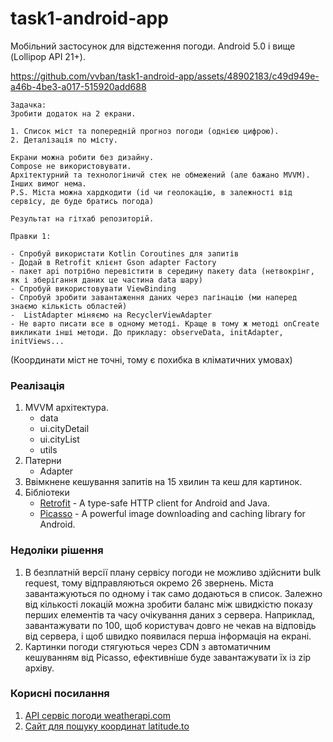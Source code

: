 # task1-android-app

Мобільний застосунок для відстеження погоди. Android 5.0 і вище (Lollipop API 21+).

https://github.com/vvban/task1-android-app/assets/48902183/c49d949e-a46b-4be3-a017-515920add688

```
Задачка:
Зробити додаток на 2 екрани.

1. Список міст та попередній прогноз погоди (однією цифрою).
2. Деталізація по місту.

Екрани можна робити без дизайну.
Compose не використовувати.
Архітектурний та технологіничй стек не обмежений (але бажано MVVM).
Інших вимог нема.
P.S. Міста можна хардкодити (id чи геолокацію, в залежності від сервісу, де буде братись погода)

Результат на гітхаб репозиторій.
```

```
Правки 1:

- Спробуй використати Kotlin Coroutines для запитів
- Додай в Retrofit клієнт Gson adapter Factory
- пакет api потрібно перевістити в середину пакету data (нетвокрінг, як і зберігання даних це частина data шару)
- Спробуй використовувати ViewBinding 
- Спробуй зробити завантаження даних через пагінацію (ми наперед знаємо кількість областей)
-  ListAdapter міняємо на RecyclerViewAdapter
- Не варто писати все в одному методі. Краще в тому ж методі onCreate викликати інші методи. До прикладу: observeData, initAdapter, initViews...
```

(Координати міст не точні, тому є похибка в кліматичних умовах) 

### Реалізація
1. MVVM архітектура.
    - data
    - ui.cityDetail
    - ui.cityList
    - utils
2. Патерни
   - Adapter
4. Ввімкнене кешування запитів на 15 хвилин та кеш для картинок.
5. Бібліотеки 
   - [Retrofit](https://square.github.io/retrofit/) - A type-safe HTTP client for Android and Java.
   - [Picasso](https://square.github.io/picasso/) - A powerful image downloading and caching library for Android.

### Недоліки рішення
1. В безплатній версії плану сервісу погоди не можливо здійснити bulk request, тому відправляються окремо 26 звернень. Міста завантажуються по одному і так само додаються в список. Залежно від кількості локацій можна зробити баланс між швидкістю показу перших елементів та часу очікування даних з сервера. Наприклад, завантажувати по 100, щоб користувач довго не чекав на відповідь від сервера, і щоб швидко появилася перша інформація на екрані.
2. Картинки погоди стягуються через CDN з автоматичним кешуванням від Picasso, ефективніше буде завантажувати їх із zip архіву.

### Корисні посилання
1. [API сервіс погоди weatherapi.com](https://www.weatherapi.com/api-explorer.aspx#current)
2. [Сайт для пошуку координат latitude.to](https://latitude.to/map/ua/ukraine/regions)
